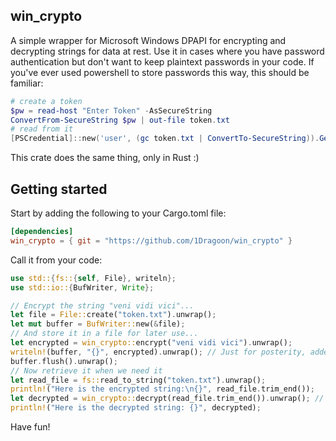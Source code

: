 ## win_crypto

A simple wrapper for Microsoft Windows DPAPI for encrypting and decrypting strings for data at rest. Use it in cases where you have password authentication but don't want to keep plaintext passwords in your code. If you've ever used powershell to store passwords this way, this should be familiar:

```powershell
# create a token
$pw = read-host "Enter Token" -AsSecureString
ConvertFrom-SecureString $pw | out-file token.txt
# read from it
[PSCredential]::new('user', (gc token.txt | ConvertTo-SecureString)).GetNetworkCredential().Password
```

This crate does the same thing, only in Rust :)

## Getting started

Start by adding the following to your Cargo.toml file:

```toml
[dependencies]
win_crypto = { git = "https://github.com/1Dragoon/win_crypto" }
```

Call it from your code:

```rust
use std::{fs::{self, File}, writeln};
use std::io::{BufWriter, Write};

// Encrypt the string "veni vidi vici"...
let file = File::create("token.txt").unwrap();
let mut buffer = BufWriter::new(&file);
// And store it in a file for later use...
let encrypted = win_crypto::encrypt("veni vidi vici").unwrap();
writeln!(buffer, "{}", encrypted).unwrap(); // Just for posterity, added a newline to it as well
buffer.flush().unwrap();
// Now retrieve it when we need it
let read_file = fs::read_to_string("token.txt").unwrap();
println!("Here is the encrypted string:\n{}", read_file.trim_end());
let decrypted = win_crypto::decrypt(read_file.trim_end()).unwrap(); // Ensure newlines aren't sent to the decrypt function
println!("Here is the decrypted string: {}", decrypted);
```

Have fun!
